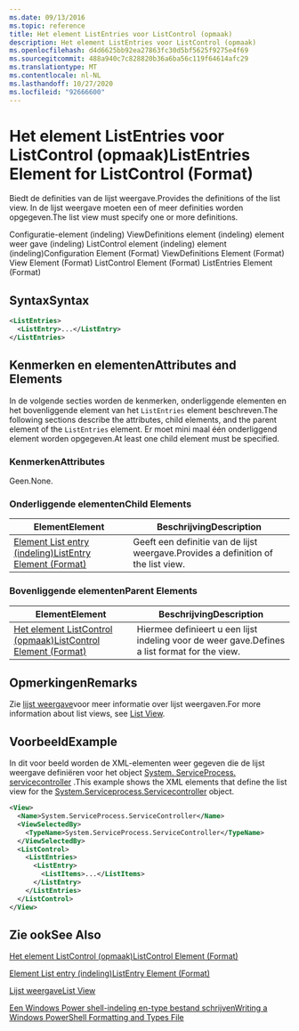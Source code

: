 ```yaml
---
ms.date: 09/13/2016
ms.topic: reference
title: Het element ListEntries voor ListControl (opmaak)
description: Het element ListEntries voor ListControl (opmaak)
ms.openlocfilehash: d4d6625bb92ea27863fc30d5bf5625f9275e4f69
ms.sourcegitcommit: 488a940c7c828820b36a6ba56c119f64614afc29
ms.translationtype: MT
ms.contentlocale: nl-NL
ms.lasthandoff: 10/27/2020
ms.locfileid: "92666600"
---
```

# <a name="listentries-element-for-listcontrol-format"></a><span data-ttu-id="3c403-103">Het element ListEntries voor ListControl (opmaak)</span><span class="sxs-lookup"><span data-stu-id="3c403-103">ListEntries Element for ListControl (Format)</span></span>

<span data-ttu-id="3c403-104">Biedt de definities van de lijst weergave.</span><span class="sxs-lookup"><span data-stu-id="3c403-104">Provides the definitions of the list view.</span></span> <span data-ttu-id="3c403-105">In de lijst weergave moeten een of meer definities worden opgegeven.</span><span class="sxs-lookup"><span data-stu-id="3c403-105">The list view must specify one or more definitions.</span></span>

<span data-ttu-id="3c403-106">Configuratie-element (indeling) ViewDefinitions element (indeling) element weer gave (indeling) ListControl element (indeling) element (indeling)</span><span class="sxs-lookup"><span data-stu-id="3c403-106">Configuration Element (Format) ViewDefinitions Element (Format) View Element (Format) ListControl Element (Format) ListEntries Element (Format)</span></span>

## <a name="syntax"></a><span data-ttu-id="3c403-107">Syntax</span><span class="sxs-lookup"><span data-stu-id="3c403-107">Syntax</span></span>

```xml
<ListEntries>
  <ListEntry>...</ListEntry>
</ListEntries>
```

## <a name="attributes-and-elements"></a><span data-ttu-id="3c403-108">Kenmerken en elementen</span><span class="sxs-lookup"><span data-stu-id="3c403-108">Attributes and Elements</span></span>

<span data-ttu-id="3c403-109">In de volgende secties worden de kenmerken, onderliggende elementen en het bovenliggende element van het `ListEntries` element beschreven.</span><span class="sxs-lookup"><span data-stu-id="3c403-109">The following sections describe the attributes, child elements, and the parent element of the `ListEntries` element.</span></span> <span data-ttu-id="3c403-110">Er moet mini maal één onderliggend element worden opgegeven.</span><span class="sxs-lookup"><span data-stu-id="3c403-110">At least one child element must be specified.</span></span>

### <a name="attributes"></a><span data-ttu-id="3c403-111">Kenmerken</span><span class="sxs-lookup"><span data-stu-id="3c403-111">Attributes</span></span>

<span data-ttu-id="3c403-112">Geen.</span><span class="sxs-lookup"><span data-stu-id="3c403-112">None.</span></span>

### <a name="child-elements"></a><span data-ttu-id="3c403-113">Onderliggende elementen</span><span class="sxs-lookup"><span data-stu-id="3c403-113">Child Elements</span></span>

|<span data-ttu-id="3c403-114">Element</span><span class="sxs-lookup"><span data-stu-id="3c403-114">Element</span></span>|<span data-ttu-id="3c403-115">Beschrijving</span><span class="sxs-lookup"><span data-stu-id="3c403-115">Description</span></span>|
|-------------|-----------------|
|[<span data-ttu-id="3c403-116">Element List entry (indeling)</span><span class="sxs-lookup"><span data-stu-id="3c403-116">ListEntry Element (Format)</span></span>](./listentry-element-for-listcontrol-format.md)|<span data-ttu-id="3c403-117">Geeft een definitie van de lijst weergave.</span><span class="sxs-lookup"><span data-stu-id="3c403-117">Provides a definition of the list view.</span></span>|

### <a name="parent-elements"></a><span data-ttu-id="3c403-118">Bovenliggende elementen</span><span class="sxs-lookup"><span data-stu-id="3c403-118">Parent Elements</span></span>

|<span data-ttu-id="3c403-119">Element</span><span class="sxs-lookup"><span data-stu-id="3c403-119">Element</span></span>|<span data-ttu-id="3c403-120">Beschrijving</span><span class="sxs-lookup"><span data-stu-id="3c403-120">Description</span></span>|
|-------------|-----------------|
|[<span data-ttu-id="3c403-121">Het element ListControl (opmaak)</span><span class="sxs-lookup"><span data-stu-id="3c403-121">ListControl Element (Format)</span></span>](./listcontrol-element-format.md)|<span data-ttu-id="3c403-122">Hiermee definieert u een lijst indeling voor de weer gave.</span><span class="sxs-lookup"><span data-stu-id="3c403-122">Defines a list format for the view.</span></span>|

## <a name="remarks"></a><span data-ttu-id="3c403-123">Opmerkingen</span><span class="sxs-lookup"><span data-stu-id="3c403-123">Remarks</span></span>

<span data-ttu-id="3c403-124">Zie [lijst weergave](./creating-a-list-view.md)voor meer informatie over lijst weergaven.</span><span class="sxs-lookup"><span data-stu-id="3c403-124">For more information about list views, see [List View](./creating-a-list-view.md).</span></span>

## <a name="example"></a><span data-ttu-id="3c403-125">Voorbeeld</span><span class="sxs-lookup"><span data-stu-id="3c403-125">Example</span></span>

<span data-ttu-id="3c403-126">In dit voor beeld worden de XML-elementen weer gegeven die de lijst weergave definiëren voor het object [System. ServiceProcess. servicecontroller](/dotnet/api/System.ServiceProcess.ServiceController) .</span><span class="sxs-lookup"><span data-stu-id="3c403-126">This example shows the XML elements that define the list view for the [System.Serviceprocess.Servicecontroller](/dotnet/api/System.ServiceProcess.ServiceController) object.</span></span>

```xml
<View>
  <Name>System.ServiceProcess.ServiceController</Name>
  <ViewSelectedBy>
    <TypeName>System.ServiceProcess.ServiceController</TypeName>
  </ViewSelectedBy>
  <ListControl>
    <ListEntries>
      <ListEntry>
        <ListItems>...</ListItems>
      </ListEntry>
    </ListEntries>
  </ListControl>
</View>
```

## <a name="see-also"></a><span data-ttu-id="3c403-127">Zie ook</span><span class="sxs-lookup"><span data-stu-id="3c403-127">See Also</span></span>

[<span data-ttu-id="3c403-128">Het element ListControl (opmaak)</span><span class="sxs-lookup"><span data-stu-id="3c403-128">ListControl Element (Format)</span></span>](./listcontrol-element-format.md)

[<span data-ttu-id="3c403-129">Element List entry (indeling)</span><span class="sxs-lookup"><span data-stu-id="3c403-129">ListEntry Element (Format)</span></span>](./listentry-element-for-listcontrol-format.md)

[<span data-ttu-id="3c403-130">Lijst weergave</span><span class="sxs-lookup"><span data-stu-id="3c403-130">List View</span></span>](./creating-a-list-view.md)

[<span data-ttu-id="3c403-131">Een Windows Power shell-indeling en-type bestand schrijven</span><span class="sxs-lookup"><span data-stu-id="3c403-131">Writing a Windows PowerShell Formatting and Types File</span></span>](./writing-a-powershell-formatting-file.md)
